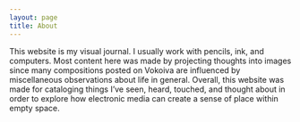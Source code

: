 ```yaml
---
layout: page
title: About
---
```


This website is my visual journal. I usually work with pencils, ink, and computers. Most content here was made by projecting thoughts into images since many compositions posted on Vokoiva are influenced by miscellaneous observations about life in general. Overall, this website was made for cataloging things I’ve seen, heard, touched, and thought about in order to explore how electronic media can create a sense of place within empty space.